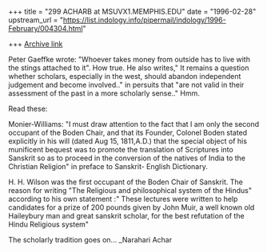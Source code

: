 +++
title = "299 ACHARB at MSUVX1.MEMPHIS.EDU"
date = "1996-02-28"
upstream_url = "https://list.indology.info/pipermail/indology/1996-February/004304.html"

+++
[Archive link](https://list.indology.info/pipermail/indology/1996-February/004304.html)

Peter Gaeffke wrote:
"Whoever takes money from outside has to live with the stings attached to it".
How true.
He also writes," It remains a question whether scholars, especially in the
west, should abandon independent judgement and become involved.." in persuits
that "are not valid in their assessment of the past in a more scholarly
sense.."
Hmm.

Read these:

Monier-Williams: "I must draw attention to the fact that I am only the second
occupant of the Boden Chair, and that its Founder, Colonel Boden stated
explicitly in his will (dated Aug 15, 1811,A.D.) that the special object of his
munificent bequest was to promote the translation of Scriptures into Sanskrit
so as to proceed in the conversion of the natives of India to the Christian
Religion" in preface to Sanskrit- English Dictionary.

H. H. Wilson was the first occupant of the Boden Chair of Sanskrit. The reason
for writing "The Religious and philosophical system of the Hindus" according to
his own statement :" These lectures were written to help candidates for a prize
of 200 pounds given by John Muir, a well known old Haileybury man and great
sanskrit scholar, for the best refutation of the Hindu Religious system"

The scholarly tradition goes on...
_Narahari Achar




